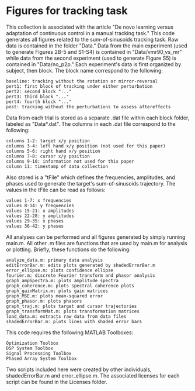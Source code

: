 # Figures for tracking task #

This collection is associated with the article "De novo learning
versus adaptation of continuous control in a manual tracking task."
This code generates all figures related to the sum-of-sinusoids
tracking task. Raw data is contained in the folder "Data." Data from
the main experiment (used to generate Figures 2B-5 and S1-S4) is
contained in "Data/vmr90_vs_mr" while data from the second experiment
(used to generate Figure S5) is contained in "Data/no_p2p." Each
experiment's data is first organized by subject, then block. The block
name correspond to the following:

    baseline: tracking without the rotation or mirror-reversal
    pert1: first block of tracking under either perturbation
    pert2: second block "..."
    pert3: third block "..."
    pert4: fourth block "..."
    post: tracking without the perturbations to assess aftereffects

Data from each trial is stored as a separate .dat file within each
block folder, labeled as "Data*.dat". The columns in each .dat file
correspond to the following:

    columns 1-2: target x/y position
    columns 3-4: left hand x/y position (not used for this paper)
    columns 5-6: right hand x/y position
    columns 7-8: cursor x/y position
    columns 9-10: information not used for this paper
    column 11: timestamp of data collection

Also stored is a "tFile" which defines the frequencies,
amplitudes, and phases used to generate the target's sum-of-sinusoids
trajectory. The values in the tFile can be read as follows:

    values 1-7: x frequencies
    values 8-14: y frequencies
    values 15-21: x amplitudes
    values 22-28: y amplitudes
    values 29-35: x phases
    values 36-42: y phases

All analyses can be performed and all figures generated by simply
running main.m. All other .m files are functions that are used by
main.m for analysis or plotting. Briefly, these functions do the
following:

    analyze_data.m: primary data analysis
    editErrorBar.m: edits plots generated by shadedErrorBar.m
    error_ellipse.m: plots confidence ellipse
    fourier.m: discrete Fourier transform and phasor analysis
    graph_ampSpectra.m: plots amplitude spectra
    graph_coherence.m: plots spectral coherence plots
    graph_gainMatrix.m: plots gain matrices
    graph_MSE.m: plots mean-squared error
    graph_phasor.m: plots phasors
    graph_traj.m: plots target and cursor trajectories
    graph_transformMat.m: plots transformation matrices
    load_data.m: extracts raw data from data files
    shadedErrorBar.m: plots lines with shaded error bars

This code requires the following MATLAB Toolboxes:

    Optimization Toolbox
    DSP System Toolbox
    Signal Processing Toolbox
    Phased Array System Toolbox

Two scripts included here were created by other individuals,
shadedErrorBar.m and error_ellipse.m. The associated licenses for each
script can be found in the Licenses folder.